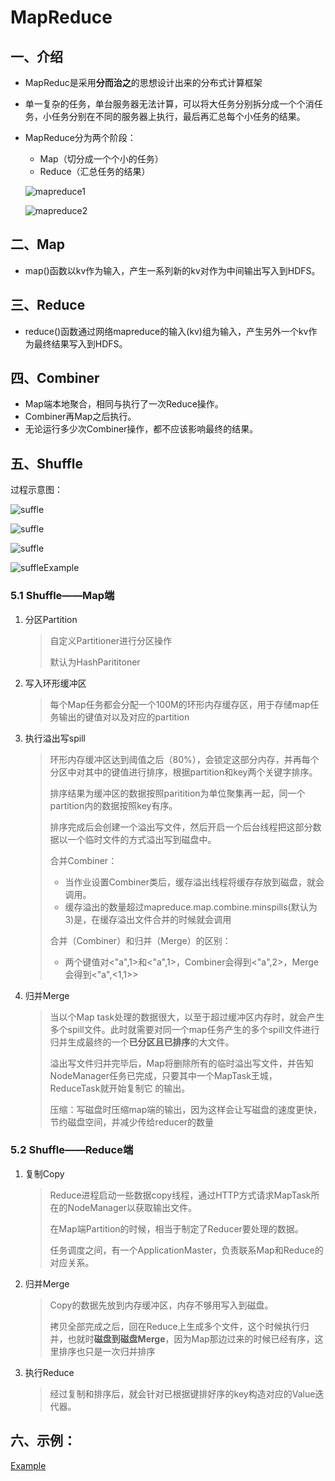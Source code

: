 # MapReduce

## 一、介绍

* MapReduc是采用**分而治之**的思想设计出来的分布式计算框架

* 单一复杂的任务，单台服务器无法计算，可以将大任务分别拆分成一个个消任务，小任务分别在不同的服务器上执行，最后再汇总每个小任务的结果。

* MapReduce分为两个阶段：

  * Map（切分成一个个小的任务）
  * Reduce（汇总任务的结果）

  ![mapreduce1](http://img.hurenjieee.com/uPic/mapreduce1.png)

  ![mapreduce2](http://img.hurenjieee.com/uPic/mapreduce2.png)

## 二、Map

* map()函数以kv作为输入，产生一系列新的kv对作为中间输出写入到HDFS。

## 三、Reduce

* reduce()函数通过网络mapreduce的输入(kv)组为输入，产生另外一个kv作为最终结果写入到HDFS。

## 四、Combiner

* Map端本地聚合，相同与执行了一次Reduce操作。
* Combiner再Map之后执行。
* 无论运行多少次Combiner操作，都不应该影响最终的结果。

## 五、Shuffle

过程示意图：

![suffle](http://img.hurenjieee.com/uPic/suffle.png)

![suffle](http://img.hurenjieee.com/uPic/suffle_2.png)

![suffle](http://img.hurenjieee.com/uPic/suffle_3.png)

![suffleExample](http://img.hurenjieee.com/uPic/suffle_example.png)



### 5.1 Shuffle——Map端

1. 分区Partition

   > 自定义Partitioner进行分区操作
   >
   > 默认为HashParititoner

2. 写入环形缓冲区

   > 每个Map任务都会分配一个100M的环形内存缓存区，用于存储map任务输出的键值对以及对应的partition

3. 执行溢出写spill

   > 环形内存缓冲区达到阈值之后（80%），会锁定这部分内存，并再每个分区中对其中的键值进行排序，根据partition和key两个关键字排序。
   >
   > 排序结果为缓冲区的数据按照paritition为单位聚集再一起，同一个partition内的数据按照key有序。
   >
   > 排序完成后会创建一个溢出写文件，然后开启一个后台线程把这部分数据以一个临时文件的方式溢出写到磁盘中。
   >
   > 合并Combiner：
   >
   > * 当作业设置Combiner类后，缓存溢出线程将缓存存放到磁盘，就会调用。
   > * 缓存溢出的数量超过mapreduce.map.combine.minspills(默认为3)是，在缓存溢出文件合并的时候就会调用
   >
   > 合并（Combiner）和归并（Merge）的区别：
   >
   > * 两个键值对<"a",1>和<"a",1>，Combiner会得到<"a",2>，Merge会得到<"a",<1,1>>

4. 归并Merge

   > 当以个Map task处理的数据很大，以至于超过缓冲区内存时，就会产生多个spill文件。此时就需要对同一个map任务产生的多个spill文件进行归并生成最终的一个**已分区且已排序**的大文件。
   >
   > 溢出写文件归并完毕后，Map将删除所有的临时溢出写文件，并告知NodeManager任务已完成，只要其中一个MapTask王城，ReduceTask就开始复制它 的输出。
   >
   > 压缩：写磁盘时压缩map端的输出，因为这样会让写磁盘的速度更快，节约磁盘空间，并减少传给reducer的数量

### 5.2 Shuffle——Reduce端

1. 复制Copy

   > Reduce进程启动一些数据copy线程，通过HTTP方式请求MapTask所在的NodeManager以获取输出文件。
   >
   > 在Map端Partition的时候，相当于制定了Reducer要处理的数据。
   >
   > 任务调度之间，有一个ApplicationMaster，负责联系Map和Reduce的对应关系。

2. 归并Merge

   > Copy的数据先放到内存缓冲区，内存不够用写入到磁盘。
   >
   > 拷贝全部完成之后，回在Reduce上生成多个文件，这个时候执行归并，也就时**磁盘到磁盘Merge**，因为Map那边过来的时候已经有序，这里排序也只是一次归并排序

3. 执行Reduce

   > 经过复制和排序后，就会针对已根据键排好序的key构造对应的Value迭代器。

## 六、示例：

[Example](./MapReduceExample.md)